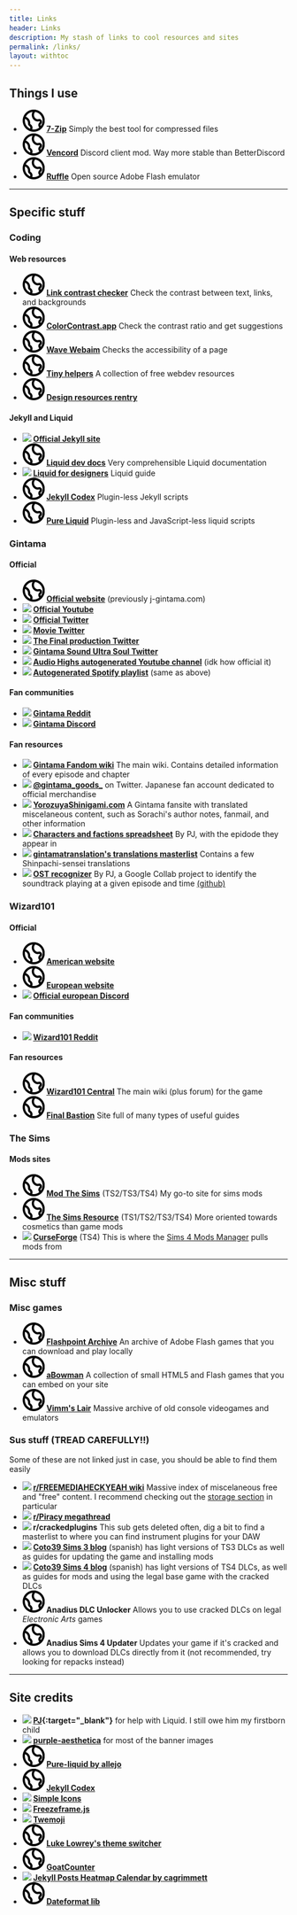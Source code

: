 ```yaml
---
title: Links
header: Links
description: My stash of links to cool resources and sites
permalink: /links/
layout: withtoc
---
```


## Things I use
- **<img class="svg" src="/assets/img/earth.svg"/> [7-Zip](https://www.7-zip.org/)** Simply the best tool for compressed files
- **<img class="svg" src="/assets/img/earth.svg"/> [Vencord](https://vencord.dev/)** Discord client mod. Way more stable than BetterDiscord
- **<img class="svg" src="/assets/img/earth.svg"/> [Ruffle](https://ruffle.rs/)** Open source Adobe Flash emulator

***

## Specific stuff
### Coding
#### Web resources
- **<img class="svg" src="/assets/img/earth.svg"/> [Link contrast checker](https://webaim.org/resources/linkcontrastchecker/)** Check the contrast between text, links, and backgrounds
- **<img class="svg" src="/assets/img/earth.svg"/> [ColorContrast.app](https://colorcontrast.app)** Check the contrast ratio and get suggestions
- **<img class="svg" src="/assets/img/earth.svg"/> [Wave Webaim](https://wave.webaim.org/)** Checks the accessibility of a page
- **<img class="svg" src="/assets/img/earth.svg"/> [Tiny helpers](https://tiny-helpers.dev/)** A collection of free webdev resources
- **<img class="svg" src="/assets/img/earth.svg"/> [Design resources rentry](https://rentry.co/dt92f)**

#### Jekyll and Liquid
- **<img class="svg" src="https://cdn.simpleicons.org/jekyll/black"/> [Official Jekyll site](http://jekyllrb.com/)**
- **<img class="svg" src="/assets/img/earth.svg"/> [Liquid dev docs](https://shopify.dev/docs/api/liquid)** Very comprehensible Liquid documentation
- **<img class="svg" src="https://cdn.simpleicons.org/github/black"/> [Liquid for designers](https://github.com/Shopify/liquid/wiki/Liquid-for-Designers)** Liquid guide
- **<img class="svg" src="/assets/img/earth.svg"/> [Jekyll Codex](https://jekyllcodex.org/)** Plugin-less Jekyll scripts
- **<img class="svg" src="/assets/img/earth.svg"/> [Pure Liquid](https://pure-liquid.allejo.org/)** Plugin-less and JavaScript-less liquid scripts

### Gintama
#### Official
- **<img class="svg" src="/assets/img/earth.svg"/> [Official website](https://anime-gintama.com/)** (previously j-gintama.com)
- **<img class="svg" src="https://cdn.simpleicons.org/youtube/black"/> [Official Youtube](https://www.youtube.com/@gintama_channel_official)**
- **<img class="svg" src="https://cdn.simpleicons.org/twitter/black"/> [Official Twitter](https://twitter.com/GINTAMA_PR)**
- **<img class="svg" src="https://cdn.simpleicons.org/twitter/black"/> [Movie Twitter](https://twitter.com/gintamamovie)**
- **<img class="svg" src="https://cdn.simpleicons.org/twitter/black"/> [The Final production Twitter](https://twitter.com/gintama_shiryo)**
- **<img class="svg" src="https://cdn.simpleicons.org/twitter/black"/> [Gintama Sound Ultra Soul Twitter](https://twitter.com/gintama_sus)**
- **<img class="svg" src="https://cdn.simpleicons.org/youtubemusic/black"/> [Audio Highs autogenerated Youtube channel](https://www.youtube.com/channel/UCZSSZryuFpLIQVV1dKcPOIA)** (idk how official it)
- **<img class="svg" src="https://cdn.simpleicons.org/spotify/black"/> [Autogenerated Spotify playlist](https://open.spotify.com/playlist/37i9dQZF1DX5JzVNcx3f5j)** (same as above)

#### Fan communities
- **<img class="svg" src="https://cdn.simpleicons.org/reddit/black"/> [Gintama Reddit](https://www.reddit.com/r/Gintama/)**
- **<img class="svg" src="https://cdn.simpleicons.org/discord/black"/> [Gintama Discord](https://discord.gg/gintama/)**

#### Fan resources
- **<img class="svg" src="https://cdn.simpleicons.org/fandom/black"/> [Gintama Fandom wiki](https://gintama.fandom.com/wiki/Main_Page)** The main wiki. Contains detailed information of every episode and chapter
- **<img class="svg" src="https://cdn.simpleicons.org/twitter/black"/> [@gintama_goods_](https://twitter.com/gintama_goods_)** on Twitter. Japanese fan account dedicated to official merchandise
- **<img class="svg" src="https://cdn.simpleicons.org/wordpress/black"/> [YorozuyaShinigami.com](https://yorozuyashinigami.com/)** A Gintama fansite with translated miscelaneous content, such as Sorachi's author notes, fanmail, and other information
- **<img class="svg" src="https://cdn.simpleicons.org/googlesheets/black"/> [Characters and factions spreadsheet](https://docs.google.com/spreadsheets/d/13mipKtBHKvSzwhQnwjxNVEgqqW0lBkrqvalLF3CVWsw/edit?usp=drivesdk)** By PJ, with the epidode they appear in
- **<img class="svg" src="https://cdn.simpleicons.org/tumblr/black"/> [gintamatranslation's translations masterlist](https://www.tumblr.com/gintamatranslations/699447376109305856/gintama-translations-masterlist)** Contains a few Shinpachi-sensei translations
- **<img class="svg" src="https://cdn.simpleicons.org/googlecolab/black"/> [OST recognizer](https://colab.research.google.com/github/pj-mathematician/gintama-ost-recognizer/blob/main/gintamaostfinder.ipynb)** By PJ, a Google Collab project to identify the soundtrack playing at a given episode and time [(github)](https://github.com/pj-mathematician/gintama-ost-recognizer)

### Wizard101
#### Official
- **<img class="svg" src="/assets/img/earth.svg"/> [American website](https://www.wizard101.com/game)**
- **<img class="svg" src="/assets/img/earth.svg"/> [European website](https://eu.wizard101.com/)**
- **<img class="svg" src="https://cdn.simpleicons.org/discord/black"/> [Official european Discord](https://discord.gg/playwizard101)**

#### Fan communities
- **<img class="svg" src="https://cdn.simpleicons.org/reddit/black"/> [Wizard101 Reddit](https://www.reddit.com/r/Wizard101/)**

#### Fan resources
- **<img class="svg" src="/assets/img/earth.svg"/> [Wizard101 Central](https://wiki.wizard101central.com/wiki/Wizard101_Wiki)** The main wiki (plus forum) for the game
- **<img class="svg" src="/assets/img/earth.svg"/> [Final Bastion](https://finalbastion.com/)** Site full of many types of useful guides

### The Sims
#### Mods sites
- **<img class="svg" src="/assets/img/earth.svg"/> [Mod The Sims](https://modthesims.info/)** (TS2/TS3/TS4) My go-to site for sims mods
- **<img class="svg" src="/assets/img/earth.svg"/> [The Sims Resource](https://www.thesimsresource.com/)** (TS1/TS2/TS3/TS4) More oriented towards cosmetics than game mods
- **<img class="svg" src="https://cdn.simpleicons.org/curseforge/black"/> [CurseForge](https://www.curseforge.com/sims4)** (TS4) This is where the [Sims 4 Mods Manager](https://gametimedev.de/S4MM/) pulls mods from

***

## Misc stuff
### Misc games
- **<img class="svg" src="/assets/img/earth.svg"/> [Flashpoint Archive](https://flashpointarchive.org/)** An archive of Adobe Flash games that you can download and play locally
- **<img class="svg" src="/assets/img/earth.svg"/> [aBowman](https://www.abowman.com/)** A collection of small HTML5 and Flash games that you can embed on your site
- **<img class="svg" src="/assets/img/earth.svg"/> [Vimm's Lair](https://vimm.net/)** Massive archive of old console videogames and emulators

### Sus stuff (TREAD CAREFULLY!!)
Some of these are not linked just in case, you should be able to find them easily
- **<img class="svg" src="https://cdn.simpleicons.org/reddit/black"/> [r/FREEMEDIAHECKYEAH wiki](https://www.reddit.com/r/FREEMEDIAHECKYEAH/wiki/index/)** Massive index of miscelaneous free and "free" content. I recommend checking out the [storage section](https://www.reddit.com/r/FREEMEDIAHECKYEAH/wiki/storage) in particular
- **<img class="svg" src="https://cdn.simpleicons.org/reddit/black"/> [r/Piracy megathread](https://www.reddit.com/r/Piracy/wiki/megathread/)**
- **<img class="svg" src="https://cdn.simpleicons.org/reddit/black"/> r/crackedplugins** This sub gets deleted often, dig a bit to find a masterlist to where you can find instrument plugins for your DAW
- **<img class="svg" src="https://cdn.simpleicons.org/blogger/black"/> [Coto39 Sims 3 blog](https://sims3coto39.blogspot.com/)** (spanish) has light versions of TS3 DLCs as well as guides for updating the game and installing mods
- **<img class="svg" src="https://cdn.simpleicons.org/blogger/black"/> [Coto39 Sims 4 blog](https://sims4coto39.blogspot.com/)** (spanish) has light versions of TS4 DLCs, as well as guides for mods and using the legal base game with the cracked DLCs
- **<img class="svg" src="/assets/img/earth.svg"/> Anadius DLC Unlocker** Allows you to use cracked DLCs on legal *Electronic Arts* games
- **<img class="svg" src="/assets/img/earth.svg"/> Anadius Sims 4 Updater** Updates your game if it's cracked and allows you to download DLCs directly from it (not recommended, try looking for repacks instead)

***

## Site credits

- **<img class="svg" src="https://cdn.simpleicons.org/discord/black"/> [PJ](https://cdn.discordapp.com/emojis/786968545506492427.webp){:target="_blank"}** for help with Liquid. I still owe him my firstborn child
- **<img class="svg" src="https://cdn.simpleicons.org/tumblr/black"/> [purple-aesthetica](https://www.tumblr.com/purple-aesthetica)** for most of the banner images
- **<img class="svg" src="/assets/img/earth.svg"/> [Pure-liquid by allejo](https://pure-liquid.allejo.org)**
- **<img class="svg" src="/assets/img/earth.svg"/> [Jekyll Codex](https://jekyllcodex.org)**
- **<img class="svg" src="https://cdn.simpleicons.org/simpleicons/black"/> [Simple Icons](https://simpleicons.org)**
- **<img class="svg" src="https://cdn.simpleicons.org/github/black"/> [Freezeframe.js](https://github.com/ctrl-freaks/freezeframe.js)**
- **<img class="svg" src="https://cdn.simpleicons.org/github/black"/> [Twemoji](https://github.com/twitter/twemoji)**
- **<img class="svg" src="/assets/img/earth.svg"/> [Luke Lowrey's theme switcher](https://lukelowrey.com/css-variable-theme-switcher/)**
- **<img class="svg" src="/assets/img/earth.svg"/> [GoatCounter](https://www.goatcounter.com/)**
- **<img class="svg" src="https://cdn.simpleicons.org/github/black"/> [Jekyll Posts Heatmap Calendar by cagrimmett](https://github.com/cagrimmett/jekyll-tools#posts-heatmap-calendar)**
- **<img class="svg" src="/assets/img/earth.svg"/> [Dateformat lib](https://blog.stevenlevithan.com/archives/javascript-date-format)**